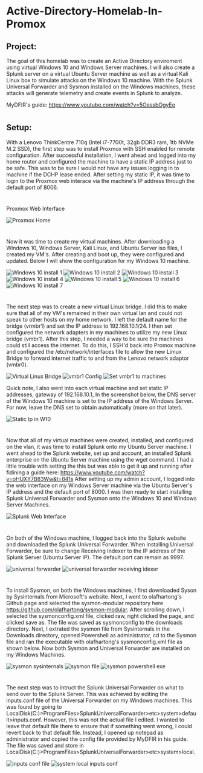 # Active-Directory-Homelab-In-Promox

## Project:
The goal of this homelab was to create an Active Directory enviroment using virtual Windows 10 and Windows Server machines. I will also create a Splunk server on a virtual Ubuntu Server machine as well as a virtual Kali Linux box to simulate attacks on the Windows 10 machine. With the Splunk Universal Forwarder and Sysmon installed on the Windows machines, these attacks will generate telemetry and create events in Splunk to analyze.  

MyDFIR's guide: https://www.youtube.com/watch?v=5OessbOgyEo

#


## Setup:
With a Lenovo ThinkCentre 710q (Intel i7-7700t, 32gb DDR3 ram, 1tb NVMe M.2 SSD), the first step was to install Proxmox with SSH enabled for remote configuration. After successful installation, I went ahead and logged into my home router and configured the machine to have a static IP address just to be safe. This was to be sure I would not have any issues logging in to machine if the DCHP lease ended. After setting my static IP, it was time to login to the Proxmox web interace via the machine's IP address through the default port of 8006.
#

Proxmox Web Interface

![Proxmox Home](https://github.com/RCuttrell/Active-Directory-Homelab/assets/111534355/ec1dd9e7-54bf-4ab5-955e-f684cb1b7a85)

#

Now it was time to create my virtual machines. After downloading a Windows 10, Windows Server, Kali Linux, and Ubuntu Server iso files, I created my VM's. After creating and boot up, they were configured and updated. Below I will show the configuration for my Windows 10 machine.

![Windows 10 install 1](https://github.com/RCuttrell/Active-Directory-Homelab/assets/111534355/0b370fe1-820a-449f-bb26-a0bbcecb3970)
![Windows 10 install 2](https://github.com/RCuttrell/Active-Directory-Homelab/assets/111534355/d2c06d6c-2179-4f77-8406-7aadca93f1c9)
![Windows 10 install 3](https://github.com/RCuttrell/Active-Directory-Homelab/assets/111534355/483c6868-5801-4984-ba61-80d09da6d2ab)
![Windows 10 install 4](https://github.com/RCuttrell/Active-Directory-Homelab/assets/111534355/a8496a62-e390-4e68-a7fb-4a70e343de76)
![Windows 10 install 5](https://github.com/RCuttrell/Active-Directory-Homelab/assets/111534355/bdbbdfe5-1ad4-46bb-9272-30b139e08ecf)
![Windows 10 install 6](https://github.com/RCuttrell/Active-Directory-Homelab/assets/111534355/04e6eb31-d096-4cda-999d-7e4d9ee5cd84)
![Windows 10 install 7](https://github.com/RCuttrell/Active-Directory-Homelab/assets/111534355/b357774c-673b-4cc1-8c0e-020c79348aee)

#

The next step was to create a new virtual Linux bridge. I did this to make sure that all of my VM's remained in their own virtual lan and could not speak to other hosts on my home network. I left the default name for the bridge (vrmbr1) and set the IP address to 192.168.10.1/24. I then set configured the network adapters in my machines to utilize my new Linux bridge (vmbr1). After this step, I needed a way to be sure the machines could still access the internet. To do this, I SSH'd back into Promox machine and configured the /etc/network/interfaces file to allow the new Limux Bridge to forward internet traffic to and from the Lenovo network adaptor (vmbr0). 

![Virtual Linux Bridge](https://github.com/RCuttrell/Active-Directory-Homelab/assets/111534355/9d12d896-990f-499b-9f46-00384f79a2c8)
![vmbr1 Config](https://github.com/RCuttrell/Active-Directory-Homelab/assets/111534355/a523ed65-9dc8-4d6e-9e59-13b31f473b46)
![Set vmbr1 to machines](https://github.com/RCuttrell/Active-Directory-Homelab/assets/111534355/81877d7f-e2bd-44ef-914f-b8671e8c6849)

Quick note, I also went into each virtual machine and set static IP addresses, gateway of 192.168.10.1, In the screenshot below, the DNS server of the Windows 10 machine is set to the IP address of the Windows Server. For now, leave the DNS set to obtain automatically (more on that later).

![Static Ip in W10](https://github.com/RCuttrell/Active-Directory-Homelab/assets/111534355/ab6ded7e-ec89-49a2-979f-06056963981f)

#

Now that all of my virtual machines were created, installed, and configured on the vlan, it was time to install Splunk onto my Ubuntu Server machine. I went ahead to the Splunk website, set up and account, an installed Splunk enterprise on the Ubuntu Server machine using the wget command. I had a little trouble with setting the this but was able to get it up and running after fidining a guide here: https://www.youtube.com/watch?v=oHUXY7B83Ww&t=841s After setting up my admin account, I logged into the web interface on my Windows Server machine via the Ubuntu Server's IP address and the default port of 8000. I was then ready to start installing Splunk Universal Forwarder and Sysmon onto the Windows 10 and Windows Server Machines.

![Splunk Web Interface](https://github.com/RCuttrell/Active-Directory-Homelab/assets/111534355/7852dbcf-3cb5-4e8a-a2b3-f98c98a3e79f)

#

On both of the Windows machine, I logged back into the Splunk website and downloaded the Splunk Universal Forwarder. When installing Universal Forwarder, be sure to change Receiving Indexer to the IP address of the Splunk Server (Ubuntu Server IP). The default port can remain as 9997. 

![universal forwarder](https://github.com/RCuttrell/Active-Directory-Homelab/assets/111534355/259a5c26-983f-4232-b582-fc07c3a90b1d)
![universal forwarder receiving idexer](https://github.com/RCuttrell/Active-Directory-Homelab/assets/111534355/2c53b5e5-92ce-4a67-9c1d-75871fdcff8c)


#

To install Sysmon, on both the Windows machines, I first downloaded Syson by Sysinternals from Microsoft's website. Next, I went to olafhartong's Github page and selected the sysmon-modular repository here https://github.com/olafhartong/sysmon-modular. After scrolling down, I selected the sysmonconfig.xml file, clicked raw, right clicked the page, and clicked save as. The file was saved as sysmonconfig to the downloads directory. Next, I extrated the sysmon file from Sysinternals in the Downloads directory, opened Powershell as administrator, cd to the Sysmon file and ran the executable with olafhartong's sysmonconfig.xml file as shown below. Now both Sysmon and Universal Forwarder are installed on my Windows Machines.

![sysmon sysinternals](https://github.com/RCuttrell/Active-Directory-Homelab/assets/111534355/5b2e7d35-79d4-434c-9dfc-f93c78ea49cb)
![sysmon file](https://github.com/RCuttrell/Active-Directory-Homelab/assets/111534355/26786b97-a9ae-478a-b1ea-72baf094a530)
![sysmon powershell exe](https://github.com/RCuttrell/Active-Directory-Homelab/assets/111534355/80a21b45-a8ea-46ad-ad17-c8cc204e58be)

# 

The next step was to intruct the Splunk Universal Forwarder on what to send over to the Splunk Server. This was achieved by editing the inputs.conf file of the Universal Forwarder on my Windows machines. This was found by going to LocalDisk(C:)>ProgramFiles>SplunkUniversalForwarder>etc>system>default>inputs.conf. However, this was not the actual file I edited. I wanted to leave that default file there to ensure that if something went wrong, I could revert back to that default file. Instead, I opened up notepad as administrator and copied the config file provided by MyDFIR in his guide. The file was saved and store in LocalDisk(C:)>ProgramFiles>SplunkUniversalForwarder>etc>system>local.

![inputs conf file](https://github.com/RCuttrell/Active-Directory-Homelab/assets/111534355/26d9c45d-4887-4ff7-82a6-3665bc93b830)
![system local inputs conf](https://github.com/RCuttrell/Active-Directory-Homelab/assets/111534355/681b4c0a-257a-47a8-9cda-6f7f953b60a9)


#


